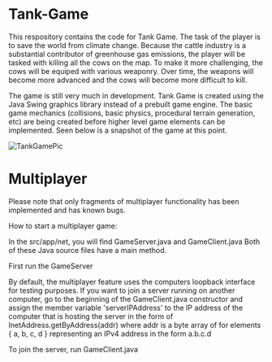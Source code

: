 # Tank-Game
This respository contains the code for Tank Game. The task of the player is to save the world from climate change. Because the cattle industry is a substantial contributor of greenhouse gas emissions, the player will be tasked with killing all the cows on the map. To make it more challenging, the cows will be equiped with various weaponry. Over time, the weapons will become more advanced and the cows will become more difficult to kill.

The game is still very much in development. Tank Game is created using the Java Swing graphics library instead of a prebuilt game engine. The basic game mechanics (collisions, basic physics, procedural terrain generation, etc) are being created before higher level game elements can be implemented. Seen below is a snapshot of the game at this point.

![TankGamePic](https://user-images.githubusercontent.com/55303312/198907499-476dff68-a613-4397-880b-c815f2af5c6a.PNG)

# Multiplayer
Please note that only fragments of multiplayer functionality has been implemented and has known bugs.

How to start a multiplayer game:

In the src/app/net, you will find GameServer.java and GameClient.java
Both of these Java source files have a main method.

First run the GameServer

By default, the multiplayer feature uses the computers loopback interface for testing purposes. If you want to join a server running on another computer, go to the beginning of the GameClient.java constructor and assign the member variable 'serverIPAddress' to the IP address of the computer that is hosting the server in the form of InetAddress.getByAddress(addr) where addr is a byte array of for elements { a, b, c, d } representing an IPv4 address in the form a.b.c.d

To join the server, run GameClient.java

